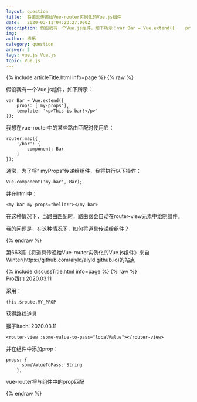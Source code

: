 ```yaml
---
layout: question
title:  将道具传递给Vue-router实例化的Vue.js组件
date:   2020-03-11T04:23:27.000Z
description: 假设我有一个Vue.js组件，如下所示：var Bar = Vue.extend({    props  \['my-props'\],    tem...
img: 
author: 梅乐
category: question
answer: 2
tags: vue.js Vue.js
topic: Vue.js
---
```

<div class="article-root">
  <div class="article">
    {% include articleTitle.html info=page %}
    {% raw %}
    <div class="article-content"><p><font style="vertical-align: inherit;"><font style="vertical-align: inherit;">假设我有一个Vue.js组件，如下所示：</font></font></p>

<pre><code>var Bar = Vue.extend({<font></font>
    props: ['my-props'],<font></font>
    template: '&lt;p&gt;This is bar!&lt;/p&gt;'<font></font>
});<font></font>
</code></pre>

<p><font style="vertical-align: inherit;"><font style="vertical-align: inherit;">我想在vue-router中的某些路由匹配时使用它：</font></font></p>

<pre><code>router.map({<font></font>
    '/bar': {<font></font>
        component: Bar<font></font>
    }<font></font>
});<font></font>
</code></pre>

<p><font style="vertical-align: inherit;"><font style="vertical-align: inherit;">通常，为了将“ myProps”传递给组件，我将执行以下操作：</font></font></p>

<pre><code>Vue.component('my-bar', Bar);
</code></pre>

<p><font style="vertical-align: inherit;"><font style="vertical-align: inherit;">并在html中：</font></font></p>

<pre><code>&lt;my-bar my-props="hello!"&gt;&lt;/my-bar&gt;
</code></pre>

<p><font style="vertical-align: inherit;"><font style="vertical-align: inherit;">在这种情况下，当路由匹配时，路由器会自动在router-view元素中绘制组件。</font></font></p>

<p><font style="vertical-align: inherit;"><font style="vertical-align: inherit;">我的问题是，在这种情况下，如何将道具传递给组件？</font></font></p></div>
    {% endraw %}
  </div>
  <p class="winter_mark">第663篇《将道具传递给Vue-router实例化的Vue.js组件》来自Winter(https://github.com/aiyld/aiyld.github.io)的站点</p>
  <div class="discuss-wrapper">
    {% include discussTitle.html info=page %}
    {% raw %}
    <div class="discuss-list">
    <div class="discuss-item">
        <div class="discuss-parent">
          <div class="discuss-meta">
            <span class="discuss-user">Pro西门</span>
            <span class="discuss-time">2020.03.11</span>
          </div>
          <div class="discuss-comment"><p><font style="vertical-align: inherit;"><font style="vertical-align: inherit;">采用：</font></font></p>

<pre class="lang-js prettyprint-override"><code>this.$route.MY_PROP
</code></pre>

<p><font style="vertical-align: inherit;"><font style="vertical-align: inherit;">获得路线道具</font></font></p></div>
        </div></div><div class="discuss-item">
        <div class="discuss-parent">
          <div class="discuss-meta">
            <span class="discuss-user">猴子Itachi</span>
            <span class="discuss-time">2020.03.11</span>
          </div>
          <div class="discuss-comment"><pre><code>&lt;router-view :some-value-to-pass="localValue"&gt;&lt;/router-view&gt;
</code></pre>

<p><font style="vertical-align: inherit;"><font style="vertical-align: inherit;">并在组件中添加prop：</font></font></p>

<pre><code>props: {<font></font>
      someValueToPass: String<font></font>
    },<font></font>
</code></pre>

<p><font style="vertical-align: inherit;"><font style="vertical-align: inherit;">vue-router将与组件中的prop匹配</font></font></p></div>
        </div></div>
    </div>
    {% endraw %}
  </div>
<div>
